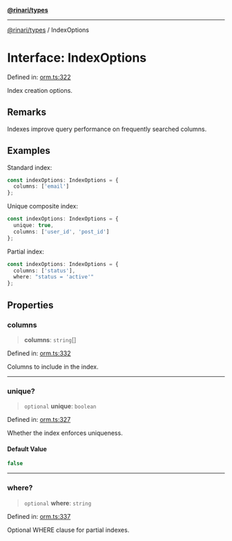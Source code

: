 [**@rinari/types**](../README.md)

***

[@rinari/types](../README.md) / IndexOptions

# Interface: IndexOptions

Defined in: [orm.ts:322](https://github.com/OpenUwU/Rinari/blob/64b2f2cffd307b6e9a06908b3bbd0fb795aaaf03/packages/types/src/orm.ts#L322)

Index creation options.

## Remarks

Indexes improve query performance on frequently searched columns.

## Examples

Standard index:
```typescript
const indexOptions: IndexOptions = {
  columns: ['email']
};
```

Unique composite index:
```typescript
const indexOptions: IndexOptions = {
  unique: true,
  columns: ['user_id', 'post_id']
};
```

Partial index:
```typescript
const indexOptions: IndexOptions = {
  columns: ['status'],
  where: "status = 'active'"
};
```

## Properties

### columns

> **columns**: `string`[]

Defined in: [orm.ts:332](https://github.com/OpenUwU/Rinari/blob/64b2f2cffd307b6e9a06908b3bbd0fb795aaaf03/packages/types/src/orm.ts#L332)

Columns to include in the index.

***

### unique?

> `optional` **unique**: `boolean`

Defined in: [orm.ts:327](https://github.com/OpenUwU/Rinari/blob/64b2f2cffd307b6e9a06908b3bbd0fb795aaaf03/packages/types/src/orm.ts#L327)

Whether the index enforces uniqueness.

#### Default Value

```ts
false
```

***

### where?

> `optional` **where**: `string`

Defined in: [orm.ts:337](https://github.com/OpenUwU/Rinari/blob/64b2f2cffd307b6e9a06908b3bbd0fb795aaaf03/packages/types/src/orm.ts#L337)

Optional WHERE clause for partial indexes.
